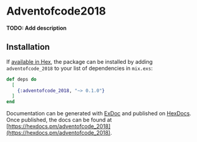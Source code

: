# Adventofcode2018

**TODO: Add description**

## Installation

If [available in Hex](https://hex.pm/docs/publish), the package can be installed
by adding `adventofcode_2018` to your list of dependencies in `mix.exs`:

```elixir
def deps do
  [
    {:adventofcode_2018, "~> 0.1.0"}
  ]
end
```

Documentation can be generated with [ExDoc](https://github.com/elixir-lang/ex_doc)
and published on [HexDocs](https://hexdocs.pm). Once published, the docs can
be found at [https://hexdocs.pm/adventofcode_2018](https://hexdocs.pm/adventofcode_2018).

